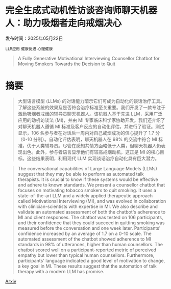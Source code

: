 # 完全生成式动机性访谈咨询师聊天机器人：助力吸烟者走向戒烟决心

发布时间：2025年05月22日

`LLM应用` `健康促进` `心理健康`

> A Fully Generative Motivational Interviewing Counsellor Chatbot for Moving Smokers Towards the Decision to Quit

# 摘要

> 大型语言模型 (LLMs) 的对话能力暗示它们可成为自动化的谈话治疗工具。了解这些系统的效果及是否符合治疗标准至关重要。我们开发了一款专注于激励吸烟者戒烟的辅导员聊天机器人。该机器人基于先进 LLM，采用广泛应用的动机访谈法 (MI)，并由 MI 专家临床科学家协助开发。我们还介绍了对聊天机器人遵循 MI 标准及客户反应的自动化评估，并进行了验证。测试显示，106 名参与者在对话后一周内对自己戒烟成功的信心提升了 1.7 分（0-10 分制）。自动化评估表明，聊天机器人在 98% 的交流中符合 MI 标准，优于人类辅导员。尽管在感知共情方面略低于人类，但聊天机器人仍表现出色。此外，参与者语言显示他们有较高戒烟动机，这正是 MI 的核心目标。这些结果表明，利用现代 LLM 实现谈话治疗自动化具有巨大潜力。

> The conversational capabilities of Large Language Models (LLMs) suggest that they may be able to perform as automated talk therapists. It is crucial to know if these systems would be effective and adhere to known standards. We present a counsellor chatbot that focuses on motivating tobacco smokers to quit smoking. It uses a state-of-the-art LLM and a widely applied therapeutic approach called Motivational Interviewing (MI), and was evolved in collaboration with clinician-scientists with expertise in MI. We also describe and validate an automated assessment of both the chatbot's adherence to MI and client responses. The chatbot was tested on 106 participants, and their confidence that they could succeed in quitting smoking was measured before the conversation and one week later. Participants' confidence increased by an average of 1.7 on a 0-10 scale. The automated assessment of the chatbot showed adherence to MI standards in 98% of utterances, higher than human counsellors. The chatbot scored well on a participant-reported metric of perceived empathy but lower than typical human counsellors. Furthermore, participants' language indicated a good level of motivation to change, a key goal in MI. These results suggest that the automation of talk therapy with a modern LLM has promise.

[Arxiv](https://arxiv.org/abs/2505.17362)